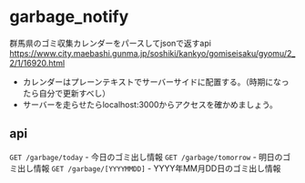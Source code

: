 # garbage_notify

群馬県のゴミ収集カレンダーをパースしてjsonで返すapi  
https://www.city.maebashi.gunma.jp/soshiki/kankyo/gomiseisaku/gyomu/2_2/1/16920.html

- カレンダーはプレーンテキストでサーバーサイドに配置する。（時期になったら自分で更新すべし）
- サーバーを走らせたらlocalhost:3000からアクセスを確かめましょう。

## api

`GET /garbage/today` - 今日のゴミ出し情報
`GET /garbage/tomorrow` - 明日のゴミ出し情報
`GET /garbage/[YYYYMMDD]` - YYYY年MM月DD日のゴミ出し情報
